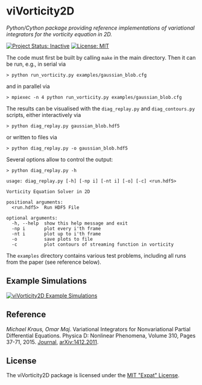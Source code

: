 
# viVorticity2D

*Python/Cython package providing reference implementations of variational integrators for the vorticity equation in 2D.*

[![Project Status: Inactive](http://www.repostatus.org/badges/latest/inactive.svg)](http://www.repostatus.org/#inactive)
[![License: MIT](https://img.shields.io/badge/license-MIT%20License-blue.svg)](LICENSE.md)


The code must first be built by calling `make` in the main directory.
Then it can be run, e.g., in serial via

```
> python run_vorticity.py examples/gaussian_blob.cfg
```

and in parallel via

```
> mpiexec -n 4 python run_vorticity.py examples/gaussian_blob.cfg
```

The results can be visualised with the `diag_replay.py` and `diag_contours.py` scripts, either interactively via

```
> python diag_replay.py gaussian_blob.hdf5
```

or written to files via

```
> python diag_replay.py -o gaussian_blob.hdf5
```

Several options allow to control the output:

``` 
> python diag_replay.py -h

usage: diag_replay.py [-h] [-np i] [-nt i] [-o] [-c] <run.hdf5>

Vorticity Equation Solver in 2D

positional arguments:
  <run.hdf5>  Run HDF5 File

optional arguments:
  -h, --help  show this help message and exit
  -np i       plot every i'th frame
  -nt i       plot up to i'th frame
  -o          save plots to file
  -c          plot contours of streaming function in vorticity
```

The `examples` directory contains various test problems, including all runs from the paper (see reference below).


## Example Simulations

[![viVorticity2D Example Simulations](https://img.youtube.com/vi/8QZiP3T9kwU/0.jpg)](https://www.youtube.com/playlist?list=PLyiyWhorv9bnKolGYGCnJFgmfa_tVKk9Z)


## Reference

_Michael Kraus, Omar Maj_. Variational Integrators for Nonvariational Partial Differential Equations. Physica D: Nonlinear Phenomena, Volume 310, Pages 37-71, 2015.
[Journal](https://dx.doi.org/10.1016/j.physd.2015.08.002),
[arXiv:1412.2011](https://arxiv.org/abs/1412.2011).


## License

The viVorticity2D package is licensed under the [MIT "Expat" License](LICENSE.md).
